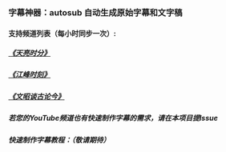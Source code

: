 ###  字幕神器：autosub 自动生成原始字幕和文字稿
####  支持频道列表（每小时同步一次）:
##### [《天亮时分》](indexes/tianliang.md)
##### [《江峰时刻》](indexes/jiangfeng.md)
##### [《文昭谈古论今》](indexes/wenzhao.md)
##### 若您的YouTube频道也有快速制作字幕的需求，请在本项目提Issue

##### 快速制作字幕教程：（敬请期待）
